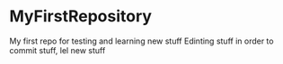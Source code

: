 # MyFirstRepository
My first repo for testing and learning new stuff
Edinting stuff in order to commit stuff, lel
new stuff
